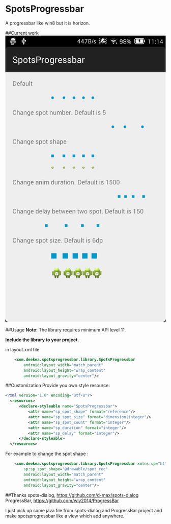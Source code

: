 # SpotsProgressbar
A progressbar like win8 but it is horizon.

##Current work
  ![current work](./screenshots/first_commition.png)
  
##Usage
**Note:** The library requires minimum API level 11.

**Include the library to your project.**

in layout.xml file 
```xml
    <com.deekea.spotsprogressbar.library.SpotsProgressbar
        android:layout_width="match_parent"
        android:layout_height="wrap_content"
        android:layout_gravity="center"/>
```
##Customization
Provide you own style resource:
```xml
<?xml version="1.0" encoding="utf-8"?>
  <resources>
      <declare-styleable name="SpotsProgressbar">
          <attr name="sp_spot_shape" format="reference"/>
          <attr name="sp_spot_size" format="dimension|integer"/>
          <attr name="sp_spot_count" format="integer"/>
          <attr name="sp_duration" format="integer"/>
          <attr name="sp_delay" format="integer"/>
      </declare-styleable>
  </resources>
```
For example to change the spot shape :
```xml
    <com.deekea.spotsprogressbar.library.SpotsProgressbar xmlns:sp="http://schemas.android.com/apk/res-auto"
        sp:sp_spot_shape="@drawable/spot_rec"
        android:layout_width="match_parent"
        android:layout_height="wrap_content"
        android:layout_gravity="center"/>
```  
##Thanks
spots-dialog, https://github.com/d-max/spots-dialog
ProgressBar, https://github.com/wly2014/ProgressBar

I just pick up some java file from spots-dialog and ProgressBar project and make spotsprogressbar like a view which add anywhere.
